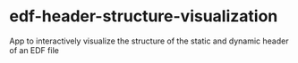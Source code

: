 # edf-header-structure-visualization
App to interactively visualize the structure of the static and dynamic header of an EDF file
